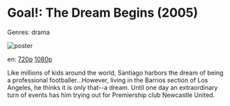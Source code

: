 # Goal!: The Dream Begins (2005)

Genres: drama

![poster](http://image.tmdb.org/t/p/w500/8OCGYpzbFZHEubCUzjtyQEEOmV.jpg)

en:
  [720p](magnet:?xt=urn:btih:956395F0CB29F9201EA402A3790B661DF5721C1E&tr=udp://glotorrents.pw:6969/announce&tr=udp://tracker.opentrackr.org:1337/announce&tr=udp://torrent.gresille.org:80/announce&tr=udp://tracker.openbittorrent.com:80&tr=udp://tracker.coppersurfer.tk:6969&tr=udp://tracker.leechers-paradise.org:6969&tr=udp://p4p.arenabg.ch:1337&tr=udp://tracker.internetwarriors.net:1337)
  [1080p](magnet:?xt=urn:btih:A64F9073659953CD987E5F719472E771DBE1FAC4&tr=udp://glotorrents.pw:6969/announce&tr=udp://tracker.opentrackr.org:1337/announce&tr=udp://torrent.gresille.org:80/announce&tr=udp://tracker.openbittorrent.com:80&tr=udp://tracker.coppersurfer.tk:6969&tr=udp://tracker.leechers-paradise.org:6969&tr=udp://p4p.arenabg.ch:1337&tr=udp://tracker.internetwarriors.net:1337)
  


Like millions of kids around the world, Santiago harbors the dream of being a professional footballer...However, living in the Barrios section of Los Angeles, he thinks it is only that--a dream. Until one day an extraordinary turn of events has him trying out for Premiership club Newcastle United.